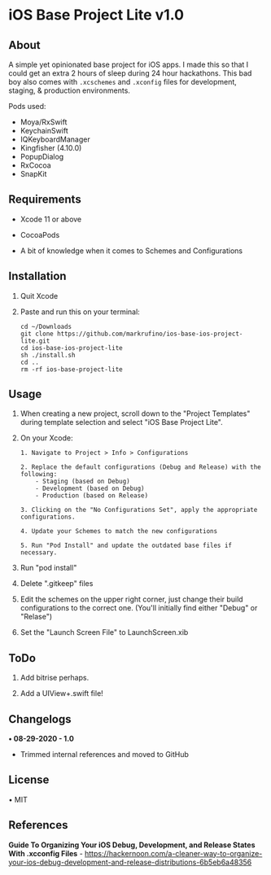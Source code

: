 # iOS Base Project Lite v1.0

## About
A simple yet opinionated base project for iOS apps. I made this so that I could get an extra 2 hours of sleep during 24 hour hackathons. This bad boy also comes with `.xcschemes` and `.xconfig` files for development, staging, & production environments.

Pods used:
- Moya/RxSwift
- KeychainSwift
- IQKeyboardManager
- Kingfisher (4.10.0)
- PopupDialog
- RxCocoa
- SnapKit

## Requirements

- Xcode 11 or above

- CocoaPods

- A bit of knowledge when it comes to Schemes and Configurations

## Installation

1. Quit Xcode

2. Paste and run this on your terminal:

	```
	cd ~/Downloads
	git clone https://github.com/markrufino/ios-base-ios-project-lite.git
	cd ios-base-ios-project-lite
	sh ./install.sh
	cd ..
	rm -rf ios-base-project-lite
	```

## Usage

1. When creating a new project, scroll down to the "Project Templates" during template selection and select "iOS Base Project Lite".

2. On your Xcode:

	```
	1. Navigate to Project > Info > Configurations
	
	2. Replace the default configurations (Debug and Release) with the following:
		- Staging (based on Debug)
		- Development (based on Debug)
		- Production (based on Release)
	
	3. Clicking on the "No Configurations Set", apply the appropriate configurations.
	
	4. Update your Schemes to match the new configurations
	
	5. Run "Pod Install" and update the outdated base files if necessary.
	
	```

3. Run "pod install"

4. Delete ".gitkeep" files

5. Edit the schemes on the upper right corner, just change their build configurations to the correct one. (You'll initially find either "Debug" or "Relase")

6. Set the "Launch Screen File" to LaunchScreen.xib

## ToDo

1. Add bitrise perhaps.

1. Add a UIView+.swift file!


## Changelogs

**• 08-29-2020 - 1.0**

 - Trimmed internal references and moved to GitHub

 
## License

• MIT

## References

**Guide To Organizing Your iOS Debug, Development, and Release States With .xcconfig Files** - https://hackernoon.com/a-cleaner-way-to-organize-your-ios-debug-development-and-release-distributions-6b5eb6a48356
